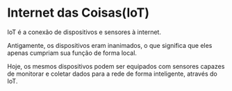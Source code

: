 # Internet das Coisas(IoT)

IoT é a conexão de dispositivos e sensores à internet.

Antigamente, os dispositivos eram inanimados, o que significa que eles apenas cumpriam sua função de forma local.

Hoje, os mesmos dispositivos podem ser equipados com sensores capazes de monitorar e coletar dados para a rede de forma inteligente, através do IoT.
